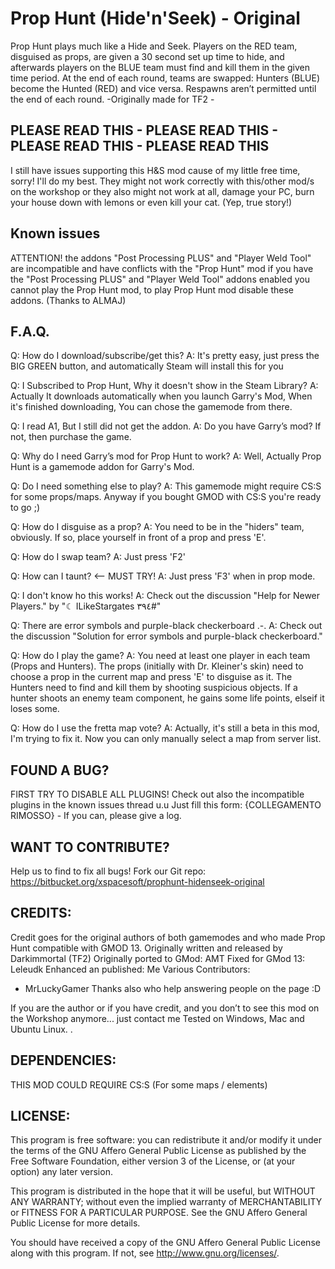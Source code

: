# Prop Hunt (Hide'n'Seek) - Original #
Prop Hunt plays much like a Hide and Seek. Players on the RED team, disguised as props, are given a 30 second set up time to hide, and afterwards players on the BLUE team must find and kill them in the given time period. At the end of each round, teams are swapped: Hunters (BLUE) become the Hunted (RED) and vice versa. Respawns aren’t permitted until the end of each round. 
-Originally made for TF2 - 

## PLEASE READ THIS - PLEASE READ THIS - PLEASE READ THIS - PLEASE READ THIS ##
I still have issues supporting this H&S mod cause of my little free time, sorry! I'll do my best. 
They might not work correctly with this/other mod/s on the workshop or they also might not work at all, damage your PC, burn your house down with lemons or even kill your cat. (Yep, true story!) 

## Known issues ##
ATTENTION! the addons "Post Processing PLUS" and "Player Weld Tool" are incompatible and have conflicts with the "Prop Hunt" mod if you have the "Post Processing PLUS" and "Player Weld Tool" addons enabled you cannot play the Prop Hunt mod, 
to play Prop Hunt mod disable these addons. 
(Thanks to ALMAJ) 

## F.A.Q. ##
Q: How do I download/subscribe/get this? 
A: It's pretty easy, just press the BIG GREEN button, and automatically Steam will install this for you 

Q: I Subscribed to Prop Hunt, Why it doesn't show in the Steam Library? 
A: Actually It downloads automatically when you launch Garry's Mod, When it's finished downloading, You can chose the gamemode from there. 

Q: I read A1, But I still did not get the addon. 
A: Do you have Garry’s mod? If not, then purchase the game. 

Q: Why do I need Garry’s mod for Prop Hunt to work? 
A: Well, Actually Prop Hunt is a gamemode addon for Garry's Mod. 

Q: Do I need something else to play? 
A: This gamemode might require CS:S for some props/maps. Anyway if you bought GMOD with CS:S you're ready to go ;) 

Q: How do I disguise as a prop? 
A: You need to be in the "hiders" team, obviously. If so, place yourself in front of a prop and press 'E'. 

Q: How do I swap team? 
A: Just press 'F2' 

Q: How can I taunt? <-- MUST TRY! 
A: Just press 'F3' when in prop mode. 

Q: I don't know ho this works! 
A: Check out the discussion "Help for Newer Players." by "☾ ILikeStargates ٣٩٤#" 

Q: There are error symbols and purple-black checkerboard .-. 
A: Check out the discussion "Solution for error symbols and purple-black checkerboard." 

Q: How do I play the game? 
A: You need at least one player in each team (Props and Hunters). The props (initially with Dr. Kleiner's skin) need to choose a prop in the current map and press 'E' to disguise as it. The Hunters need to find and kill them by shooting suspicious objects. If a hunter shoots an enemy team component, he gains some life points, elseif it loses some. 

Q: How do I use the fretta map vote? 
A: Actually, it's still a beta in this mod, I'm trying to fix it. Now you can only manually select a map from server list. 

## FOUND A BUG? ##
FIRST TRY TO DISABLE ALL PLUGINS! Check out also the incompatible plugins in the known issues thread u.u 
Just fill this form: {COLLEGAMENTO RIMOSSO} - If you can, please give a log. 

## WANT TO CONTRIBUTE? ##
Help us to find to fix all bugs! 
Fork our Git repo: 
https://bitbucket.org/xspacesoft/prophunt-hidenseek-original

## CREDITS: ##
Credit goes for the original authors of both gamemodes and who made Prop Hunt compatible with GMOD 13. 
Originally written and released by Darkimmortal (TF2) 
Originally ported to GMod: AMT 
Fixed for GMod 13: Leleudk 
Enhanced an published: Me
Various Contributors:
- MrLuckyGamer 
Thanks also who help answering people on the page :D 

If you are the author or if you have credit, and you don’t to see this mod on the Workshop anymore... just contact me 
Tested on Windows, Mac and Ubuntu Linux. . 

## DEPENDENCIES: ##
THIS MOD COULD REQUIRE CS:S (For some maps / elements)

## LICENSE: ##
This program is free software: you can redistribute it and/or modify
it under the terms of the GNU Affero General Public License as published by
the Free Software Foundation, either version 3 of the License, or
(at your option) any later version.

This program is distributed in the hope that it will be useful,
but WITHOUT ANY WARRANTY; without even the implied warranty of
MERCHANTABILITY or FITNESS FOR A PARTICULAR PURPOSE.  See the
GNU Affero General Public License for more details.

You should have received a copy of the GNU Affero General Public License
along with this program.  If not, see <http://www.gnu.org/licenses/>.

